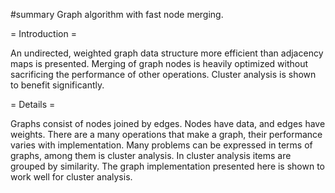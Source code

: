 #summary Graph algorithm with fast node merging.

= Introduction =

An undirected, weighted graph data structure more efficient than adjacency maps is presented.
Merging of graph nodes is heavily optimized without sacrificing the performance of other operations.
Cluster analysis is shown to benefit significantly.

= Details =

Graphs consist of nodes joined by edges.
Nodes have data, and edges have weights.
There are a many operations that make a graph, their performance varies with implementation.
Many problems can be expressed in terms of graphs, among them is cluster analysis.
In cluster analysis items are grouped by similarity.
The graph implementation presented here is shown to work well for cluster analysis.